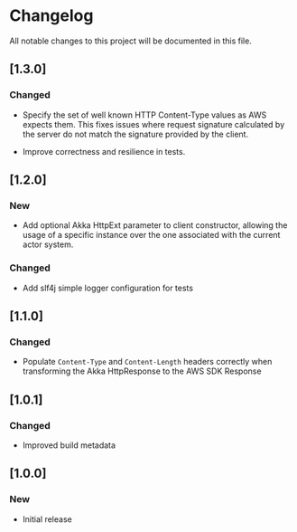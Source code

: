 # Changelog
All notable changes to this project will be documented in this file.

## [1.3.0]
### Changed

 - Specify the set of well known HTTP Content-Type values as AWS expects them.
   This fixes issues where request signature calculated by the server do not match
   the signature provided by the client.

 - Improve correctness and resilience in tests. 

## [1.2.0]
### New

 - Add optional Akka HttpExt parameter to client constructor, allowing
   the usage of a specific instance over the one associated with the current actor system.

### Changed

 - Add slf4j simple logger configuration for tests 

## [1.1.0]
### Changed

 - Populate `Content-Type` and `Content-Length` headers correctly
   when transforming the Akka HttpResponse to the AWS SDK Response

## [1.0.1]
### Changed

- Improved build metadata

## [1.0.0]
### New

- Initial release
  
